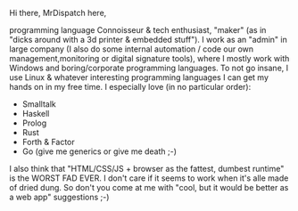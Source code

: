 Hi there, MrDispatch here,

programming language Connoisseur & tech enthusiast, "maker" (as in "dicks around with a 3d printer & embedded stuff").
I work as an "admin" in large company (I also do some internal automation / code our own management,monitoring or digital signature tools), where I mostly work with Windows and boring/corporate programming languages.
To not go insane, I use Linux & whatever interesting programming languages I can get my hands on in my free time. I especially love (in no particular order):

- Smalltalk
- Haskell
- Prolog
- Rust
- Forth & Factor
- Go (give me generics or give me death ;-)

I also think that "HTML/CSS/JS + browser as the fattest, dumbest runtime" is the WORST FAD EVER. I don't care if it seems to work when it's alle made of dried dung. So don't you come at me with "cool, but it would be better as a web app" suggestions ;-)
